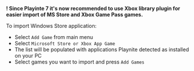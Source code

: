 **! Since Playinte 7 it's now recommended to use Xbox library plugin for easier import of MS Store and Xbox Game Pass games.**

To import Windows Store application:
- Select `Add Game` from main menu
- Select `Microsoft Store or Xbox App Game`
- The list will be populated with applications Playnite detected as installed on your PC
- Select games you want to import and press `Add Games`